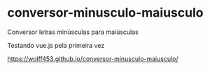 # conversor-minusculo-maiusculo
Conversor letras minúsculas para maiúsculas

Testando vue.js pela primeira vez

https://wolff453.github.io/conversor-minusculo-maiusculo/
